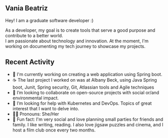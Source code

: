 ##  Vania Beatriz

Hey! I am a graduate software developer :)   

As a developer, my goal is to create tools that serve a good purpose and contribute to a better world.  
I am passionate about technology and innovation. At the moment, I'm working on documenting my tech journey to showcase my projects.

##  Recent Activity

- 🔭 I'm currently working on creating a web application using Spring boot.
- ☕️ The last project I worked on was at Albany Beck, using Java Spring boot, Junit, Spring security, Git, Atlassian tools and Agile techniques
- 👯 I’m looking to collaborate on open-source projects with social or/and environmental impact.
- 🤔 I’m looking for help with Kubernetes and DevOps. Topics of great interest that I want to delve into.
- 🫶🏼 Pronouns: She/Her
- 💫 Fun fact: I'm very social and love planning small parties for friends and family. I like writing, reading. I also love jigsaw puzzles and cinema, and I host a film club once every two months.

